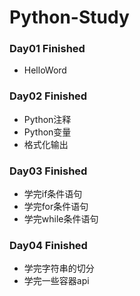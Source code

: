 # Python-Study

### Day01 Finished

- HelloWord

### Day02 Finished

- Python注释
- Python变量
- 格式化输出

### Day03 Finished

 - 学完if条件语句
 - 学完for条件语句
 - 学完while条件语句

### Day04 Finished
   - 学完字符串的切分
   - 学完一些容器api




